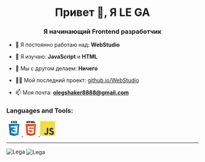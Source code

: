 <h1 align="center">Привет 👋, Я LE GA</h1>
<h3 align="center">Я начинающий Frontend разработчик</h3>


- 🔭 Я постоянно работаю над: **WebStudio**

- 🌱 Я изучаю: **JavaScript** и **HTML**

- 👯 Мы с другом делаем: **Ничего**

- 👨‍💻 Мой последний проект: [github.io/WebStudio](https://devlega.github.io/WebStudio/)

- 📫 Моя почта: **olegshaker8888@gmail.com**

<h3 align="left">Languages and Tools:</h3>
 <a href="https://www.w3schools.com/css/" target="_blank"> <img src="https://raw.githubusercontent.com/devicons/devicon/master/icons/css3/css3-original-wordmark.svg" alt="css3" width="40" height="40"/> </a>  <a href="https://www.w3.org/html/" target="_blank"> <img src="https://raw.githubusercontent.com/devicons/devicon/master/icons/html5/html5-original-wordmark.svg" alt="html5" width="40" height="40"/> </a> <a href="https://developer.mozilla.org/en-US/docs/Web/JavaScript" target="_blank"> <img src="https://raw.githubusercontent.com/devicons/devicon/master/icons/javascript/javascript-original.svg" alt="javascript" width="40" height="40"/> </a> </p>

---

<p><img align="left" src="https://github-readme-stats.vercel.app/api/top-langs/?username=DevLega&title_color=ffffff&text_color=fcfcfc&bg_color=000000&layout=compact" alt="Lega" /></p>

<p>&nbsp;<img align="center" src="https://github-readme-stats.vercel.app/api?username=DevLega&show_icons=true&title_color=ffffff&text_color=fcfcfc&bg_color=000000&locale=ru" alt="Lega" /></p>
